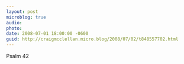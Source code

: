 ```yaml
---
layout: post
microblog: true
audio: 
photo: 
date: 2008-07-01 18:00:00 -0600
guid: http://craigmcclellan.micro.blog/2008/07/02/t848557702.html
---
```

Psalm 42
